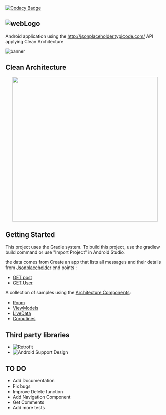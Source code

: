 [![Codacy Badge](https://api.codacy.com/project/badge/Grade/b496c86823ae4846bd09bc086d44af4d)](https://www.codacy.com/manual/nickand/JsonApiTest?utm_source=github.com&amp;utm_medium=referral&amp;utm_content=nickand/JsonApiTest&amp;utm_campaign=Badge_Grade)

## ![webLogo](https://user-images.githubusercontent.com/4821464/66293131-99dd9c80-e8ab-11e9-89b3-0cb2dc258c58.PNG)<br/>
Android application using the http://jsonplaceholder.typicode.com/ API applying Clean Architecture

![banner](https://user-images.githubusercontent.com/4821464/66296675-b41b7880-e8b3-11e9-84d1-881f16fec0e7.png)

## Clean Architecture
<p align="center">
  <img width="460" height="455" src="https://user-images.githubusercontent.com/4821464/66293984-8b908000-e8ad-11e9-9655-24092e6804f8.jpg">
</p>

## Getting Started
This project uses the Gradle system. To build this project, use the gradlew build command or use "Import Project" in Android Studio.

the data comes from Create an app that lists all messages and their details from [Jsonplaceholder](https://jsonplaceholder.typicode.com)
end points :
* [GET post](https://jsonplaceholder.typicode.com/posts) 
* [GET User](https://jsonplaceholder.typicode.com/users) 

A collection of samples using the [Architecture Components](https://developer.android.com/arch):

- [Room](https://developer.android.com/topic/libraries/architecture/room) 
- [ViewModels](https://developer.android.com/topic/libraries/architecture/viewmodel)
- [LiveData](https://developer.android.com/topic/libraries/architecture/livedata)
- [Coroutines](https://developer.android.com/topic/libraries/architecture/coroutines)

## Third party libraries
- ![Retrofit](https://square.github.io/retrofit/)
- ![Android Support Design](https://developer.android.com/topic/libraries/support-library/packages)

## TO DO
- Add Documentation
- Fix bugs
- Improve Delete function
- Add Navigation Component
- Get Comments
- Add more tests
